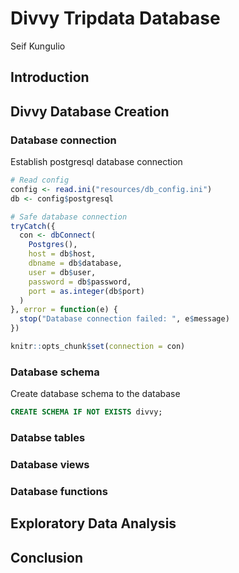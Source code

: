 Divvy Tripdata Database
================
Seif Kungulio

## Introduction

## Divvy Database Creation

### Database connection

Establish postgresql database connection

``` r
# Read config
config <- read.ini("resources/db_config.ini")
db <- config$postgresql

# Safe database connection
tryCatch({
  con <- dbConnect(
    Postgres(),
    host = db$host,
    dbname = db$database,
    user = db$user,
    password = db$password,
    port = as.integer(db$port)
  )
}, error = function(e) {
  stop("Database connection failed: ", e$message)
})

knitr::opts_chunk$set(connection = con)
```

### Database schema

Create database schema to the database

``` sql
CREATE SCHEMA IF NOT EXISTS divvy;
```

### Databse tables

### Database views

### Database functions

## Exploratory Data Analysis

## Conclusion
